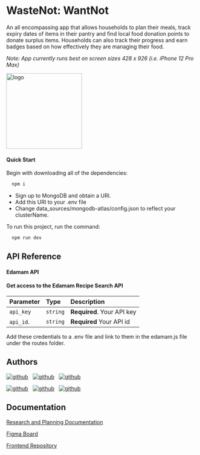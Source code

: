 # WasteNot: WantNot

An all encompassing app that allows households to plan their meals, track expiry dates of items in their pantry and find local food donation points to donate surplus items.
Households can also track their progress and earn badges based on how effectively they are managing their food.

*Note:  App currently runs best on screen sizes 428 x 926 (i.e. iPhone 12 Pro Max)*

<img src="https://i.ibb.co/YTPxJWZ/Wn-Wn-Logo-Black.png" alt="logo" width="200" height="200"/>

#### Quick Start

Begin with downloading all of the dependencies:

```bash
  npm i
```

- Sign up to MongoDB and obtain a URI.
- Add this URI to your .env file
- Change data_sources/mongodb-atlas/config.json to reflect your clusterName.

To run this project, run the command:

```bash
  npm run dev
```

## API Reference

#### Edamam API

#### Get access to the Edamam Recipe Search API


| Parameter | Type     | Description                |
| :-------- | :------- | :------------------------- |
| `api_key` | `string` | **Required**. Your API key |
| `api_id`. | `string` | **Required** Your API id   |

Add these credentials to a .env file and link to them in the edamam.js file under the routes folder. 


## Authors


[![github](https://img.shields.io/badge/Sareena_Naser-FF6600?style=for-the-badge&logo=github&logoColor=white)](https://github.com/Syn891) &nbsp; [![github](https://img.shields.io/badge/Erdogan_Elma-FDA96F?style=for-the-badge&logo=github&logoColor=white)](https://github.com/Erdogan90) &nbsp; [![github](https://img.shields.io/badge/Adam_Hooper-FFEADB?style=for-the-badge&logo=github&logoColor=white)](https://github.com/ah960) &nbsp; 

[![github](https://img.shields.io/badge/Amanda_Richards-7BE1AE?style=for-the-badge&logo=github&logoColor=white)](https://github.com/AmandaRichards) &nbsp; [![github](https://img.shields.io/badge/Gariel_Sterpone_Magni-00CD66?style=for-the-badge&logo=github&logoColor=white)](https://github.com/gabrielsterponemagni) &nbsp; [![github](https://img.shields.io/badge/Thomas_Dichmont-009100?style=for-the-badge&logo=github&logoColor=white)](https://github.com/tom-dichmont)


## Documentation

[Research and Planning Documentation](https://github.com/Syn891/wnwn-frontend/tree/main)

[Figma Board](https://www.figma.com/file/YUvxAuqMVHYhvpNJqDoCLR/Waste-Not%2C-Want-Not?node-id=0%3A1)

[Frontend Repository](https://github.com/Syn891/wastenot-wantnot-fe)

